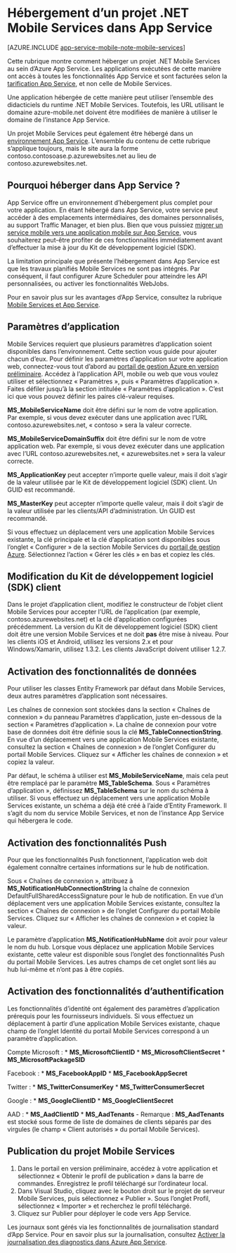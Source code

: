 <properties
	pageTitle="Hébergement d’un projet Mobile Services dans App Service | Microsoft Azure"
	description="Découvrez comment exécuter un projet Mobile Services au sein d’App Service"
	documentationCenter=""
	authors="mattchenderson"
	manager="dwrede"
	editor="na"
	services="app-service\mobile"/>

<tags
	ms.service="app-service-mobile"
	ms.workload="mobile"
	ms.tgt_pltfrm="na"
	ms.devlang="multiple"
	ms.topic="get-started-article"
	ms.date="10/08/2015"
	ms.author="mahender"/>

# Hébergement d’un projet .NET Mobile Services dans App Service

[AZURE.INCLUDE [app-service-mobile-note-mobile-services](../../includes/app-service-mobile-note-mobile-services.md)]

Cette rubrique montre comment héberger un projet .NET Mobile Services au sein d’Azure App Service. Les applications exécutées de cette manière ont accès à toutes les fonctionnalités App Service et sont facturées selon la [tarification App Service], et non celle de Mobile Services.

Une application hébergée de cette manière peut utiliser l’ensemble des didacticiels du runtime .NET Mobile Services. Toutefois, les URL utilisant le domaine azure-mobile.net doivent être modifiées de manière à utiliser le domaine de l’instance App Service.

Un projet Mobile Services peut également être hébergé dans un [environnement App Service]. L’ensemble du contenu de cette rubrique s’applique toujours, mais le site aura la forme contoso.contosoase.p.azurewebsites.net au lieu de contoso.azurewebsites.net.

## <a name="app-settings"></a>Pourquoi héberger dans App Service ?

App Service offre un environnement d’hébergement plus complet pour votre application. En étant hébergé dans App Service, votre service peut accéder à des emplacements intermédiaires, des domaines personnalisés, au support Traffic Manager, et bien plus. Bien que vous puissiez [migrer un service mobile vers une application mobile sur App Service], vous souhaiterez peut-être profiter de ces fonctionnalités immédiatement avant d’effectuer la mise à jour du Kit de développement logiciel (SDK).

La limitation principale que présente l’hébergement dans App Service est que les travaux planifiés Mobile Services ne sont pas intégrés. Par conséquent, il faut configurer Azure Scheduler pour atteindre les API personnalisées, ou activer les fonctionnalités WebJobs.

Pour en savoir plus sur les avantages d’App Service, consultez la rubrique [Mobile Services et App Service].

## <a name="app-settings"></a>Paramètres d’application
Mobile Services requiert que plusieurs paramètres d’application soient disponibles dans l’environnement. Cette section vous guide pour ajouter chacun d’eux. Pour définir les paramètres d’application sur votre application web, connectez-vous tout d’abord au [portail de gestion Azure en version préliminaire]. Accédez à l’application API, mobile ou web que vous voulez utiliser et sélectionnez « Paramètres », puis « Paramètres d’application ». Faites défiler jusqu’à la section intitulée « Paramètres d’application ». C’est ici que vous pouvez définir les paires clé-valeur requises.
 
**MS\_MobileServiceName** doit être défini sur le nom de votre application. Par exemple, si vous devez exécuter dans une application avec l’URL contoso.azurewebsites.net, « contoso » sera la valeur correcte.
 
**MS\_MobileServiceDomainSuffix** doit être défini sur le nom de votre application web. Par exemple, si vous devez exécuter dans une application avec l’URL contoso.azurewebsites.net, « azurewebsites.net » sera la valeur correcte.
 
**MS\_ApplicationKey** peut accepter n’importe quelle valeur, mais il doit s’agir de la valeur utilisée par le Kit de développement logiciel (SDK) client. Un GUID est recommandé.
 
**MS\_MasterKey** peut accepter n’importe quelle valeur, mais il doit s’agir de la valeur utilisée par les clients/API d’administration. Un GUID est recommandé.
 
Si vous effectuez un déplacement vers une application Mobile Services existante, la clé principale et la clé d’application sont disponibles sous l’onglet « Configurer » de la section Mobile Services du [portail de gestion Azure]. Sélectionnez l’action « Gérer les clés » en bas et copiez les clés.


## <a name="client-sdk"></a>Modification du Kit de développement logiciel (SDK) client

Dans le projet d’application client, modifiez le constructeur de l’objet client Mobile Services pour accepter l’URL de l’application (par exemple, contoso.azurewebsites.net) et la clé d’application configurées précédemment. La version du Kit de développement logiciel (SDK) client doit être une version Mobile Services et ne doit **pas** être mise à niveau. Pour les clients iOS et Android, utilisez les versions 2.x et pour Windows/Xamarin, utilisez 1.3.2. Les clients JavaScript doivent utiliser 1.2.7.

## <a name="data"></a>Activation des fonctionnalités de données

Pour utiliser les classes Entity Framework par défaut dans Mobile Services, deux autres paramètres d’application sont nécessaires.
 
Les chaînes de connexion sont stockées dans la section « Chaînes de connexion » du panneau Paramètres d’application, juste en-dessous de la section « Paramètres d’application ». La chaîne de connexion pour votre base de données doit être définie sous la clé **MS\_TableConnectionString**. En vue d’un déplacement vers une application Mobile Services existante, consultez la section « Chaînes de connexion » de l’onglet Configurer du portail Mobile Services. Cliquez sur « Afficher les chaînes de connexion » et copiez la valeur.
 
Par défaut, le schéma à utiliser est **MS\_MobileServiceName**, mais cela peut être remplacé par le paramètre **MS\_TableSchema**. Sous « Paramètres d’application », définissez **MS\_TableSchema** sur le nom du schéma à utiliser. Si vous effectuez un déplacement vers une application Mobile Services existante, un schéma a déjà été créé à l’aide d’Entity Framework. Il s’agit du nom du service Mobile Services, et non de l’instance App Service qui hébergera le code.

## <a name="push"></a>Activation des fonctionnalités Push

Pour que les fonctionnalités Push fonctionnent, l’application web doit également connaître certaines informations sur le hub de notification.
 
Sous « Chaînes de connexion », attribuez à **MS\_NotificationHubConnectionString** la chaîne de connexion DefaultFullSharedAccessSignature pour le hub de notification. En vue d’un déplacement vers une application Mobile Services existante, consultez la section « Chaînes de connexion » de l’onglet Configurer du portail Mobile Services. Cliquez sur « Afficher les chaînes de connexion » et copiez la valeur.

Le paramètre d’application **MS\_NotificationHubName** doit avoir pour valeur le nom du hub. Lorsque vous déplacez une application Mobile Services existante, cette valeur est disponible sous l’onglet des fonctionnalités Push du portail Mobile Services. Les autres champs de cet onglet sont liés au hub lui-même et n’ont pas à être copiés.
 
## <a name="auth"></a>Activation des fonctionnalités d’authentification

Les fonctionnalités d’identité ont également des paramètres d’application prérequis pour les fournisseurs individuels. Si vous effectuez un déplacement à partir d’une application Mobile Services existante, chaque champ de l’onglet Identité du portail Mobile Services correspond à un paramètre d’application.
 
Compte Microsoft : * **MS\_MicrosoftClientID** * **MS\_MicrosoftClientSecret** * **MS\_MicrosoftPackageSID**
 
Facebook : * **MS\_FacebookAppID** * **MS\_FacebookAppSecret**
 
Twitter : * **MS\_TwitterConsumerKey** * **MS\_TwitterConsumerSecret**
 
Google : * **MS\_GoogleClientID** * **MS\_GoogleClientSecret**
 
AAD : * **MS\_AadClientID** * **MS\_AadTenants** - Remarque : **MS\_AadTenants** est stocké sous forme de liste de domaines de clients séparés par des virgules (le champ « Client autorisés » du portail Mobile Services).

## <a name="publish"></a>Publication du projet Mobile Services

1. Dans le portail en version préliminaire, accédez à votre application et sélectionnez « Obtenir le profil de publication » dans la barre de commandes. Enregistrez le profil téléchargé sur l’ordinateur local.
2. Dans Visual Studio, cliquez avec le bouton droit sur le projet de serveur Mobile Services, puis sélectionnez « Publier ». Sous l’onglet Profil, sélectionnez « Importer » et recherchez le profil téléchargé.
3. Cliquez sur Publier pour déployer le code vers App Service.

Les journaux sont gérés via les fonctionnalités de journalisation standard d’App Service. Pour en savoir plus sur la journalisation, consultez [Activer la journalisation des diagnostics dans Azure App Service].

<!-- URLs. -->

[portail de gestion Azure en version préliminaire]: https://portal.azure.com/
[portail de gestion Azure]: https://manage.windowsazure.com/
[Activer la journalisation des diagnostics dans Azure App Service]: web-sites-enable-diagnostic-log.md
[tarification App Service]: https://azure.microsoft.com/fr-FR/pricing/details/app-service/
[environnement App Service]: app-service-app-service-environment-intro.md
[Mobile Services et App Service]: app-service-mobile-value-prop-migration-from-mobile-services-preview.md
[migrer un service mobile vers une application mobile sur App Service]: app-service-mobile-dotnet-backend-migrating-from-mobile-services-preview.md

<!---HONumber=Nov15_HO1-->